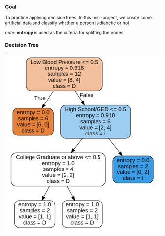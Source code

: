 ### Goal
To practice applying decision trees. In this mini-project, we create some artificial data and classify whether a person is diabetic or not

_note_: **entropy** is used as the criteria for splitting the nodes

### Decision Tree
![decision_tree](https://github.com/saiganeshT/machine-learning/blob/main/miscellaneous/Diabetic%20Classification/images/decision_tree.png?raw=true)
